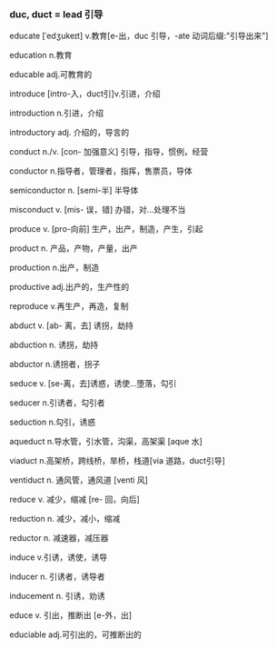 ### duc, duct = lead 引导

educate  [ˈedʒukeɪt] v.教育[e-出，duc 引导，-ate 动词后缀:"引导出来"]

education n.教育

educable adj.可教育的

introduce [intro-入，duct引]v.引进，介绍

introduction n.引进，介绍

introductory adj. 介绍的，导言的

conduct n./v. [con- 加强意义] 引导，指导，惯例，经营

conductor n.指导者，管理者，指挥，售票员，导体

semiconductor n. [semi-半] 半导体 

misconduct v. [mis- 误，错] 办错，对...处理不当

produce v. [pro-向前] 生产，出产，制造，产生，引起

product n. 产品，产物，产量，出产

production n.出产，制造

productive adj.出产的，生产性的

reproduce v.再生产，再造，复制

abduct v. [ab- 离，去] 诱拐，劫持

abduction n. 诱拐，劫持

abductor n.诱拐者，拐子

seduce v.  [se-离，去]诱惑，诱使...堕落，勾引

seducer n.引诱者，勾引者

seduction n.勾引，诱惑

aqueduct n.导水管，引水管，沟渠，高架渠 [aque 水]

viaduct n.高架桥，跨线桥，旱桥，栈道[via 道路，duct引导]

ventiduct n. 通风管，通风道 [venti 风]

reduce v. 减少，缩减 [re- 回，向后]

reduction n. 减少，减小，缩减

reductor n. 减速器，减压器 

induce v.引诱，诱使，诱导

inducer n. 引诱者，诱导者

inducement n. 引诱，劝诱

educe v. 引出，推断出 [e-外，出]

educiable adj.可引出的，可推断出的









